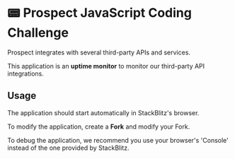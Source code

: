 # 📟 Prospect JavaScript Coding Challenge

Prospect integrates with several third-party APIs and services.

This application is an **uptime monitor** to monitor our third-party API integrations.

## Usage

The application should start automatically in StackBlitz's browser. 

To modify the application, create a **Fork** and modify your Fork.

To debug the application, we recommend you use your browser's 'Console' instead of the one provided by StackBlitz.